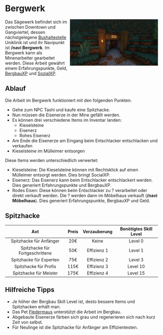 # Bergwerk


<img align="right" width="290" eight="290" src="../../assets/image/nebenjobs/bergwerk.png">



Das Sägewerk befindet sich im zwischen Downtown und Gangviertel, dessen nächstgelegene [Bushaltestelle](../../pages/öpnv/Bus.md) Uniklinik ist und ihr Navipunkt ist **/navi Bergwerk**.
Im Bergwerk kann als Minenarbeiter gearbeitet werden. Diese Arbeit gewährt einem Erfahrungspunkte, Geld, [BergbauXP](../../pages/skills/bergbau.md) und [SozialXP](../../pages/skills/social.md). 

## Ablauf

Die Arbeit im Bergwerk funktioniert mit den folgenden Punkten.

- Gehe zum NPC Tashi und kaufe eine Spitzhacke. 
- Nun müssen die Eisenerze in der Mine gefällt werden.
- Es können drei verschiedene Items im Inventar landen: 
   - Kieselsteine 
   - Eisenerz
   - Rohes Eisenerz
- Am Ende die Eisenerze am Eingang beim Entschlacker entschlacken und verkaufen
- Kieselsteine im Mülleimer entsorgen


Diese Items werden unterschiedlich verwertet: 

* Kieselsteine: Die Kieselsteine können mit Rechtsklick auf einen Mülleimer entsorgt werden. Dies bringt SocialXP.
* Eisenerz: Das Eisenerz kann beim Entschlacker entschlackert werden. Dies generiert Erfahrungspunkte und BergbauXP.
* Rodes Eisen: Diese können beim Entschlacker zu ? verarbeitet oder direkt verkauft werden. Die ? werden dann im Möbelhaus verkauft (**/navi Möbelhaus**). Dies generiert Erfahrungspunkte, BergbauXP und Geld.

## Spitzhacke

| Axt | Preis | Verzauberung | Benötígtes Skill Level |
| :-: | :-: | :-: | :-: |
| Spitzhacke für Anfänger | 20€ | Keine | Level 0 |
| Spitzhacke für Fortgeschrittene | 50€ | Effizienz 1 | Level 1 |
| Spitzhacke für Experten | 75€ | Effizienz 2 | Level 3 |
| Spitzhacke für Profis | 115€ | Effizienz 3 | Level 10 |
| Spitzhacke für Meister | 175€ | Effizienz 4 | Level 15 |


## Hilfreiche Tipps

* Je höher der Bergbau Skill Level ist, desto bessere Items und Spitzhacken erhält man.
* Das Pet [Fledermaus](../../pages/pets/fledermaus.md) unterstützt die Arbeit im Bergbau.
* Abgebaute Eisenerze färben sich grau und regenerieren sich nach kurz Zeit von selbst.
* Für Neulinge ist die Spitzhacke für Anfänger am Effizientesten.
